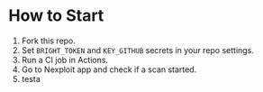 # How to Start

1. Fork this repo.
2. Set `BRIGHT_TOKEN` and `KEY_GITHUB` secrets in your repo settings.
3. Run a CI job in Actions.
4. Go to Nexploit app and check if a scan started.
5. testa
